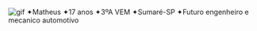 ![gif](https://media1.tenor.com/m/I-u1rgO3OB4AAAAC/dancing-luci.gif)
✦Matheus
✦17 anos
✦3ºA VEM
✦Sumaré-SP
✦Futuro engenheiro e mecanico automotivo
